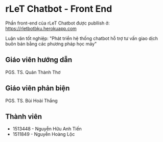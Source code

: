 # rLeT Chatbot - Front End

Phần front-end của rLeT Chatbot được publlish ở: https://rletbotbku.herokuapp.com 

Luận văn tốt nghiệp: "Phát triển hệ thống chatbot hỗ trợ tư vấn giao dịch buôn bán bằng các phương pháp học máy"

## Giáo viên hướng dẫn
PGS. TS. Quản Thành Thơ
## Giáo viên phản biện
PGS. TS. Bùi Hoài Thắng
## Thành viên
* 1513448 - Nguyễn Hữu Anh Tiến
* 1511849 - Nguyễn Hoàng Lộc